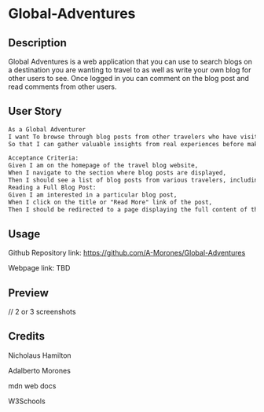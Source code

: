 # Global-Adventures

## Description

Global Adventures is a web application that you can use to search blogs on a destination you are wanting to travel to as well as write your own blog for other users to see. Once logged in you can comment on the blog post and read comments from other users.

## User Story

```md
As a Global Adventurer
I want To browse through blog posts from other travelers who have visited destinations I’m interested in, and be able to share my own travel experiences once I return.
So that I can gather valuable insights from real experiences before making my travel plans and contribute to the community by sharing my own adventures.

Acceptance Criteria:
Given I am on the homepage of the travel blog website,
When I navigate to the section where blog posts are displayed,
Then I should see a list of blog posts from various travelers, including titles, brief excerpts, and the destination they are about.
Reading a Full Blog Post:
Given I am interested in a particular blog post,
When I click on the title or "Read More" link of the post,
Then I should be redirected to a page displaying the full content of the blog post, along with any images or additional media included by the author.
````

## Usage

Github Repository link: https://github.com/A-Morones/Global-Adventures

Webpage link: TBD

## Preview

// 2 or 3 screenshots

## Credits
Nicholaus Hamilton

Adalberto Morones

mdn web docs

W3Schools
